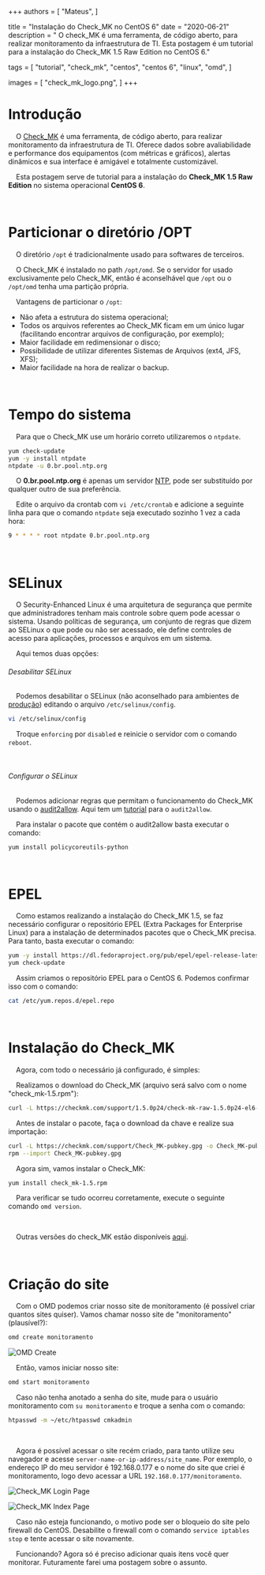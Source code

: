 +++
authors = [
  "Mateus",
]

title = "Instalação do Check_MK no CentOS 6"
date = "2020-06-21"
description = "    O check_MK é uma ferramenta, de código aberto, para realizar monitoramento da infraestrutura de TI. Esta postagem é um tutorial para a instalação do Check_MK 1.5 Raw Edition no CentOS 6."

tags = [
  "tutorial",
  "check_mk",
  "centos",
  "centos 6",
  "linux",
  "omd",
]

images = [
  "check_mk_logo.png",
]
+++
# Introdução
&nbsp;&nbsp;&nbsp;&nbsp;O [Check_MK](https://checkmk.com/ "Check_MK's Homepage") é uma ferramenta, de código aberto, para realizar monitoramento da infraestrutura de TI. Oferece dados sobre avaliabilidade e performance dos equipamentos (com métricas e gráficos), alertas dinâmicos e sua interface é amigável e totalmente customizável.

&nbsp;&nbsp;&nbsp;&nbsp;Esta postagem serve de tutorial para a instalação do __Check_MK 1.5 Raw Edition__ no sistema operacional __CentOS 6__.

&nbsp;

# Particionar o diretório /OPT
&nbsp;&nbsp;&nbsp;&nbsp;O diretório ```/opt``` é tradicionalmente usado para softwares de terceiros.

&nbsp;&nbsp;&nbsp;&nbsp;O Check_MK é instalado no path ```/opt/omd```. Se o servidor for usado exclusivamente pelo Check_MK, então é aconselhável que ```/opt``` ou o ```/opt/omd``` tenha uma partição própria.

&nbsp;&nbsp;&nbsp;&nbsp;Vantagens de particionar o ```/opt```:

* Não afeta a estrutura do sistema operacional;
* Todos os arquivos referentes ao Check_MK ficam em um único lugar (facilitando encontrar arquivos de configuração, por exemplo);
* Maior facilidade em redimensionar o disco;
* Possibilidade de utilizar diferentes Sistemas de Arquivos (ext4, JFS, XFS);
* Maior facilidade na hora de realizar o backup.

&nbsp;

# Tempo do sistema
&nbsp;&nbsp;&nbsp;&nbsp;Para que o Check_MK use um horário correto utilizaremos o ```ntpdate```.

```bash
yum check-update
yum -y install ntpdate
ntpdate -u 0.br.pool.ntp.org
```

&nbsp;&nbsp;&nbsp;&nbsp;O __0.br.pool.ntp.org__ é apenas um servidor [NTP](https://pt.wikipedia.org/wiki/Network_Time_Protocol "Network Time Protocol"), pode ser substituído por qualquer outro de sua preferência.

&nbsp;&nbsp;&nbsp;&nbsp;Edite o arquivo da crontab com ```vi /etc/crontab``` e adicione a seguinte linha para que o comando ```ntpdate``` seja executado sozinho 1 vez a cada hora:

```bash
9 * * * * root ntpdate 0.br.pool.ntp.org
```

&nbsp;

# SELinux
&nbsp;&nbsp;&nbsp;&nbsp;O Security-Enhanced Linux é uma arquitetura de segurança que permite que administradores tenham mais controle sobre quem pode acessar o sistema. Usando políticas de segurança, um conjunto de regras que dizem ao SELinux o que pode ou não ser acessado, ele define controles de acesso para aplicações, processos e arquivos em um sistema.

&nbsp;&nbsp;&nbsp;&nbsp;Aqui temos duas opções:

###### Desabilitar SELinux

&nbsp;&nbsp;&nbsp;&nbsp;Podemos desabilitar o SELinux (não aconselhado para ambientes de [produção](https://bsoft.com.br/blog/ambiente-de-producao-e-homologacao "Explicação ambiente de produção")) editando o arquivo ```/etc/selinux/config```.

```bash
vi /etc/selinux/config
```

&nbsp;&nbsp;&nbsp;&nbsp;Troque ```enforcing``` por ```disabled``` e reinicie o servidor com o comando ```reboot```.

&nbsp;

###### Configurar o SELinux

&nbsp;&nbsp;&nbsp;&nbsp;Podemos adicionar regras que permitam o funcionamento do Check_MK usando o [audit2allow](https://linux.die.net/man/1/audit2allow "audit2allow linux man page"). Aqui tem um [tutorial](https://andhersonsilva.wordpress.com/2016/10/04/apresentando-o-audit2allow-para-configurar-politicas-no-selinux/ "Tutorial audit2allow") para o ```audit2allow```.

&nbsp;&nbsp;&nbsp;&nbsp;Para instalar o pacote que contém o audit2allow basta executar o comando:

```bash
yum install policycoreutils-python
```

&nbsp;

# EPEL
&nbsp;&nbsp;&nbsp;&nbsp;Como estamos realizando a instalação do Check_MK 1.5, se faz necessário configurar o repositório EPEL (Extra Packages for Enterprise Linux) para a instalação de determinados pacotes que o Check_MK precisa. Para tanto, basta executar o comando:

```bash
yum -y install https://dl.fedoraproject.org/pub/epel/epel-release-latest-6.noarch.rpm
yum check-update
```

&nbsp;&nbsp;&nbsp;&nbsp;Assim criamos o repositório EPEL para o CentOS 6. Podemos confirmar isso com o comando:

```bash
cat /etc/yum.repos.d/epel.repo
```

&nbsp;

# Instalação do Check_MK

&nbsp;&nbsp;&nbsp;&nbsp;Agora, com todo o necessário já configurado, é simples:

&nbsp;&nbsp;&nbsp;&nbsp;Realizamos o download do Check_MK (arquivo será salvo com o nome "check_mk-1.5.rpm"):

```bash
curl -L https://checkmk.com/support/1.5.0p24/check-mk-raw-1.5.0p24-el6-38.x86_64.rpm -o check_mk-1.5.rpm
```

&nbsp;&nbsp;&nbsp;&nbsp;Antes de instalar o pacote, faça o download da chave e realize sua importação:

```bash
curl -L https://checkmk.com/support/Check_MK-pubkey.gpg -o Check_MK-pubkey.gpg
rpm --import Check_MK-pubkey.gpg
```

&nbsp;&nbsp;&nbsp;&nbsp;Agora sim, vamos instalar o Check_MK:

```bash
yum install check_mk-1.5.rpm
```

&nbsp;&nbsp;&nbsp;&nbsp;Para verificar se tudo ocorreu corretamente, execute o seguinte comando ```omd version```.

&nbsp;

&nbsp;&nbsp;&nbsp;&nbsp;Outras versões do check_MK estão disponíveis [aqui](https://checkmk.com/download.php "Página de download do Check_MK").

&nbsp;

# Criação do site

&nbsp;&nbsp;&nbsp;&nbsp;Com o OMD podemos criar nosso site de monitoramento (é possível criar quantos sites quiser). Vamos chamar nosso site de "monitoramento" (plausível?):

```bash
omd create monitoramento
```

![OMD Create](https://www.cerbz.com/images/omd_create.jpg "OMD Create")

&nbsp;&nbsp;&nbsp;&nbsp;Então, vamos iniciar nosso site:

```bash
omd start monitoramento
```

&nbsp;&nbsp;&nbsp;&nbsp;Caso não tenha anotado a senha do site, mude para o usuário monitoramento com ```su monitoramento``` e troque a senha com o comando:

```bash
htpasswd -m ~/etc/htpasswd cmkadmin
```

&nbsp;

&nbsp;&nbsp;&nbsp;&nbsp;Agora é possível acessar o site recém criado, para tanto utilize seu navegador e acesse ```server-name-or-ip-address/site_name```. Por exemplo, o endereço IP do meu servidor é 192.168.0.177 e o nome do site que criei é monitoramento, logo devo acessar a URL ```192.168.0.177/monitoramento```.

![Check_MK Login Page](https://www.cerbz.com/images/check_mk_login_page.jpg "Check_MK Login Page")

![Check_MK Index Page](https://www.cerbz.com/images/check_mk_index_page.jpg "Check_MK Index Page")

&nbsp;&nbsp;&nbsp;&nbsp;Caso não esteja funcionando, o motivo pode ser o bloqueio do site pelo firewall do CentOS. Desabilite o firewall com o comando ```service iptables stop``` e tente acessar o site novamente.

&nbsp;&nbsp;&nbsp;&nbsp;Funcionando? Agora só é preciso adicionar quais itens você quer monitorar. Futuramente farei uma postagem sobre o assunto.
